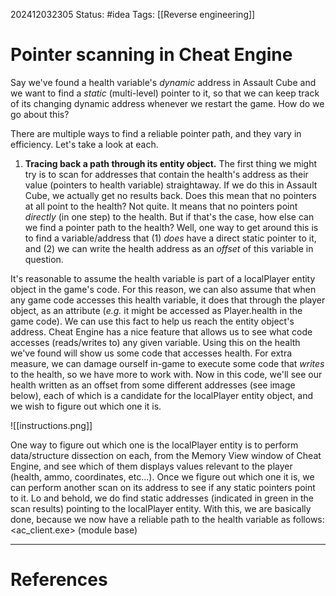 202412032305
Status: #idea
Tags: [[Reverse engineering]]

# Pointer scanning in Cheat Engine

Say we've found a health variable's *dynamic* address in Assault Cube and we want to find a *static* (multi-level) pointer to it, so that we can keep track of its changing dynamic address whenever we restart the game. How do we go about this?

There are multiple ways to find a reliable pointer path, and they vary in efficiency. Let's take a look at each.

1. **Tracing back a path through its entity object.**
The first thing we might try is to scan for addresses that contain the health's address as their value (pointers to health variable) straightaway. If we do this in Assault Cube, we actually get no results back. Does this mean that no pointers at all point to the health? Not quite. It means that no pointers point *directly* (in one step) to the health. But if that's the case, how else can we find a pointer path to the health? Well, one way to get around this is to find a variable/address that (1) *does* have a direct static pointer to it, and (2) we can write the health address as an *offset* of this variable in question.

It's reasonable to assume the health variable is part of a localPlayer entity object in the game's code. For this reason, we can also assume that when any game code accesses this health variable, it does that through the player object, as an attribute (*e.g.* it might be accessed as Player.health in the game code). We can use this fact to help us reach the entity object's address. Cheat Engine has a nice feature that allows us to see what code accesses (reads/writes to) any given variable. Using this on the health we've found will show us some code that accesses health. For extra measure, we can damage ourself in-game to execute some code that *writes* to the health, so we have more to work with. Now in this code, we'll see our health written as an offset from some different addresses (see image below), each of which is a candidate for the localPlayer entity object, and we wish to figure out which one it is. 

![[instructions.png]]

One way to figure out which one is the localPlayer entity is to perform data/structure dissection on each, from the Memory View window of Cheat Engine, and see which of them displays values relevant to the player (health, ammo, coordinates, etc...). Once we figure out which one it is, we can perform another scan on its address to see if any static pointers point to it. Lo and behold, we do find static addresses (indicated in green in the scan results) pointing to the localPlayer entity. With this, we are basically done, because we now have a reliable path to the health variable as follows:
	<ac_client.exe> (module base) 


___
# References
